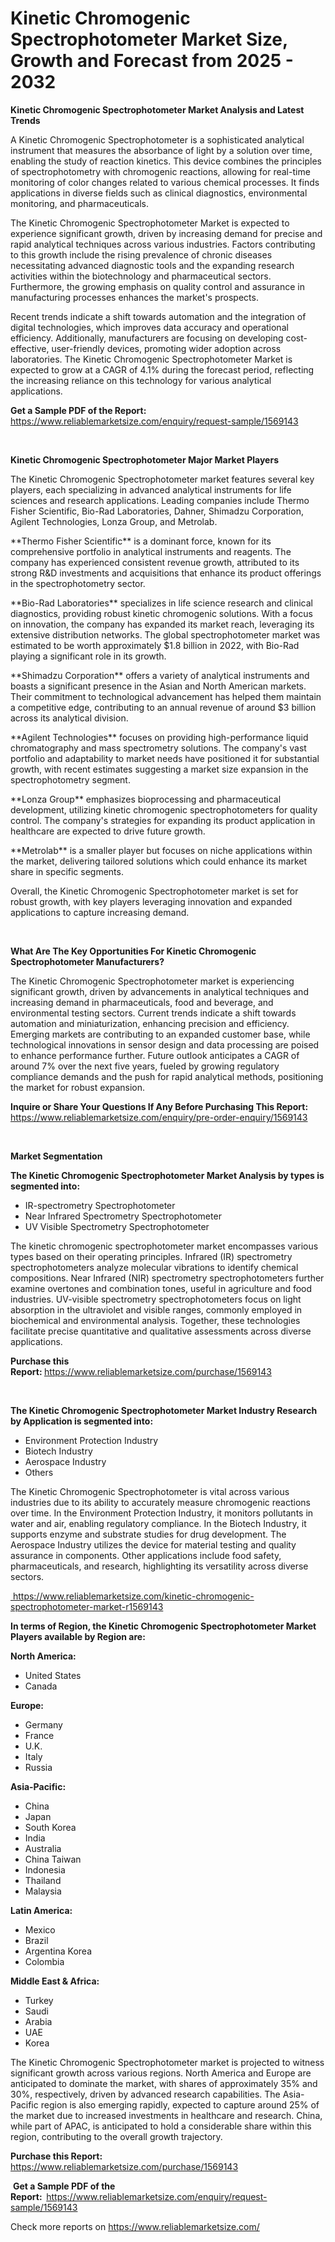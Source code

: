 <p><h1>Kinetic Chromogenic Spectrophotometer Market Size, Growth and Forecast from 2025 - 2032</h1></p><p><strong>Kinetic Chromogenic Spectrophotometer Market Analysis and Latest Trends</strong></p>
<p><p>A Kinetic Chromogenic Spectrophotometer is a sophisticated analytical instrument that measures the absorbance of light by a solution over time, enabling the study of reaction kinetics. This device combines the principles of spectrophotometry with chromogenic reactions, allowing for real-time monitoring of color changes related to various chemical processes. It finds applications in diverse fields such as clinical diagnostics, environmental monitoring, and pharmaceuticals.</p><p>The Kinetic Chromogenic Spectrophotometer Market is expected to experience significant growth, driven by increasing demand for precise and rapid analytical techniques across various industries. Factors contributing to this growth include the rising prevalence of chronic diseases necessitating advanced diagnostic tools and the expanding research activities within the biotechnology and pharmaceutical sectors. Furthermore, the growing emphasis on quality control and assurance in manufacturing processes enhances the market's prospects.</p><p>Recent trends indicate a shift towards automation and the integration of digital technologies, which improves data accuracy and operational efficiency. Additionally, manufacturers are focusing on developing cost-effective, user-friendly devices, promoting wider adoption across laboratories. The Kinetic Chromogenic Spectrophotometer Market is expected to grow at a CAGR of 4.1% during the forecast period, reflecting the increasing reliance on this technology for various analytical applications.</p></p>
<p><strong>Get a Sample PDF of the Report:&nbsp;</strong> <a href="https://www.reliablemarketsize.com/enquiry/request-sample/1569143?utm_campaign=3205&utm_medium=2&utm_source=Github&utm_content=ia&utm_term=09042025&utm_id=kinetic-chromogenic-spectrophotometer">https://www.reliablemarketsize.com/enquiry/request-sample/1569143</a></p>
<p>&nbsp;</p>
<p><strong>Kinetic Chromogenic Spectrophotometer Major Market Players</strong></p>
<p><p>The Kinetic Chromogenic Spectrophotometer market features several key players, each specializing in advanced analytical instruments for life sciences and research applications. Leading companies include Thermo Fisher Scientific, Bio-Rad Laboratories, Dahner, Shimadzu Corporation, Agilent Technologies, Lonza Group, and Metrolab.</p><p>**Thermo Fisher Scientific** is a dominant force, known for its comprehensive portfolio in analytical instruments and reagents. The company has experienced consistent revenue growth, attributed to its strong R&D investments and acquisitions that enhance its product offerings in the spectrophotometry sector.</p><p>**Bio-Rad Laboratories** specializes in life science research and clinical diagnostics, providing robust kinetic chromogenic solutions. With a focus on innovation, the company has expanded its market reach, leveraging its extensive distribution networks. The global spectrophotometer market was estimated to be worth approximately $1.8 billion in 2022, with Bio-Rad playing a significant role in its growth.</p><p>**Shimadzu Corporation** offers a variety of analytical instruments and boasts a significant presence in the Asian and North American markets. Their commitment to technological advancement has helped them maintain a competitive edge, contributing to an annual revenue of around $3 billion across its analytical division.</p><p>**Agilent Technologies** focuses on providing high-performance liquid chromatography and mass spectrometry solutions. The company's vast portfolio and adaptability to market needs have positioned it for substantial growth, with recent estimates suggesting a market size expansion in the spectrophotometry segment.</p><p>**Lonza Group** emphasizes bioprocessing and pharmaceutical development, utilizing kinetic chromogenic spectrophotometers for quality control. The company's strategies for expanding its product application in healthcare are expected to drive future growth.</p><p>**Metrolab** is a smaller player but focuses on niche applications within the market, delivering tailored solutions which could enhance its market share in specific segments.</p><p>Overall, the Kinetic Chromogenic Spectrophotometer market is set for robust growth, with key players leveraging innovation and expanded applications to capture increasing demand.</p></p>
<p>&nbsp;</p>
<p><strong>What Are The Key Opportunities For Kinetic Chromogenic Spectrophotometer Manufacturers?</strong></p>
<p><p>The Kinetic Chromogenic Spectrophotometer market is experiencing significant growth, driven by advancements in analytical techniques and increasing demand in pharmaceuticals, food and beverage, and environmental testing sectors. Current trends indicate a shift towards automation and miniaturization, enhancing precision and efficiency. Emerging markets are contributing to an expanded customer base, while technological innovations in sensor design and data processing are poised to enhance performance further. Future outlook anticipates a CAGR of around 7% over the next five years, fueled by growing regulatory compliance demands and the push for rapid analytical methods, positioning the market for robust expansion.</p></p>
<p><strong>Inquire or Share Your Questions If Any Before Purchasing This Report:</strong> <a href="https://www.reliablemarketsize.com/enquiry/pre-order-enquiry/1569143?utm_campaign=3205&utm_medium=2&utm_source=Github&utm_content=ia&utm_term=09042025&utm_id=kinetic-chromogenic-spectrophotometer">https://www.reliablemarketsize.com/enquiry/pre-order-enquiry/1569143</a></p>
<p>&nbsp;</p>
<p><strong>Market Segmentation</strong></p>
<p><strong>The Kinetic Chromogenic Spectrophotometer Market Analysis by types is segmented into:</strong></p>
<p><ul><li>IR-spectrometry Spectrophotometer</li><li>Near Infrared Spectrometry Spectrophotometer</li><li>UV Visible Spectrometry Spectrophotometer</li></ul></p>
<p><p>The kinetic chromogenic spectrophotometer market encompasses various types based on their operating principles. Infrared (IR) spectrometry spectrophotometers analyze molecular vibrations to identify chemical compositions. Near Infrared (NIR) spectrometry spectrophotometers further examine overtones and combination tones, useful in agriculture and food industries. UV-visible spectrometry spectrophotometers focus on light absorption in the ultraviolet and visible ranges, commonly employed in biochemical and environmental analysis. Together, these technologies facilitate precise quantitative and qualitative assessments across diverse applications.</p></p>
<p><strong>Purchase this Report:&nbsp;</strong><a href="https://www.reliablemarketsize.com/purchase/1569143?utm_campaign=3205&utm_medium=2&utm_source=Github&utm_content=ia&utm_term=09042025&utm_id=kinetic-chromogenic-spectrophotometer">https://www.reliablemarketsize.com/purchase/1569143</a></p>
<p>&nbsp;</p>
<p><strong>The Kinetic Chromogenic Spectrophotometer Market Industry Research by Application is segmented into:</strong></p>
<p><ul><li>Environment Protection Industry</li><li>Biotech Industry</li><li>Aerospace Industry</li><li>Others</li></ul></p>
<p><p>The Kinetic Chromogenic Spectrophotometer is vital across various industries due to its ability to accurately measure chromogenic reactions over time. In the Environment Protection Industry, it monitors pollutants in water and air, enabling regulatory compliance. In the Biotech Industry, it supports enzyme and substrate studies for drug development. The Aerospace Industry utilizes the device for material testing and quality assurance in components. Other applications include food safety, pharmaceuticals, and research, highlighting its versatility across diverse sectors.</p></p>
<p><a href="https://www.reliablemarketsize.com/kinetic-chromogenic-spectrophotometer-market-r1569143?utm_campaign=3205&utm_medium=2&utm_source=Github&utm_content=ia&utm_term=09042025&utm_id=kinetic-chromogenic-spectrophotometer">&nbsp;https://www.reliablemarketsize.com/kinetic-chromogenic-spectrophotometer-market-r1569143</a></p>
<p><strong>In terms of Region, the Kinetic Chromogenic Spectrophotometer Market Players available by Region are:</strong></p>
<p>
    <p> <strong> North America: </strong>
        <ul>
            <li>United States</li>
            <li>Canada</li>
        </ul>
        </p> 
    <p> <strong> Europe: </strong>
        <ul>
            <li>Germany</li>
            <li>France</li>
            <li>U.K.</li>
            <li>Italy</li>
            <li>Russia</li>
        </ul>
        </p> 
    <p> <strong> Asia-Pacific: </strong>
        <ul>
            <li>China</li>
            <li>Japan</li>
            <li>South Korea</li>
            <li>India</li>
            <li>Australia</li>
            <li>China Taiwan</li>
            <li>Indonesia</li>
            <li>Thailand</li>
            <li>Malaysia</li>
        </ul>
        </p> 
    <p> <strong> Latin America: </strong>
        <ul>
            <li>Mexico</li>
            <li>Brazil</li>
            <li>Argentina Korea</li>
            <li>Colombia</li>
        </ul>
        </p> 
    <p> <strong> Middle East & Africa: </strong>
        <ul>
            <li>Turkey</li>
            <li>Saudi</li>
            <li>Arabia</li>
            <li>UAE</li>
            <li>Korea</li>
        </ul>
    </p>
    </p>
<p><p>The Kinetic Chromogenic Spectrophotometer market is projected to witness significant growth across various regions. North America and Europe are anticipated to dominate the market, with shares of approximately 35% and 30%, respectively, driven by advanced research capabilities. The Asia-Pacific region is also emerging rapidly, expected to capture around 25% of the market due to increased investments in healthcare and research. China, while part of APAC, is anticipated to hold a considerable share within this region, contributing to the overall growth trajectory.</p></p>
<p><strong>Purchase this Report: </strong><a href="https://www.reliablemarketsize.com/purchase/1569143?utm_campaign=3205&utm_medium=2&utm_source=Github&utm_content=ia&utm_term=09042025&utm_id=kinetic-chromogenic-spectrophotometer">https://www.reliablemarketsize.com/purchase/1569143</a></p>
<p>&nbsp;<strong>Get a Sample PDF of the Report:&nbsp;&nbsp;</strong><a href="https://www.reliablemarketsize.com/enquiry/request-sample/1569143?utm_campaign=3205&utm_medium=2&utm_source=Github&utm_content=ia&utm_term=09042025&utm_id=kinetic-chromogenic-spectrophotometer">https://www.reliablemarketsize.com/enquiry/request-sample/1569143</a></p>
<p><strong></strong></p>
<p>Check more reports on <a href="https://www.reliablemarketsize.com/?utm_campaign=3205&utm_medium=2&utm_source=Github&utm_content=ia&utm_term=09042025&utm_id=kinetic-chromogenic-spectrophotometer">https://www.reliablemarketsize.com/</a></p>